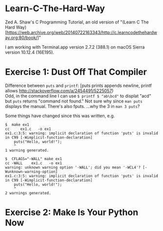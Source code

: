 # Learn-C-The-Hard-Way
Zed A. Shaw's C Programming Tutorial, an old version of "(Learn C The Hard Way)[https://web.archive.org/web/20140722163343/http://c.learncodethehardway.org:80/book/]"  

I am working with Terminal.app version 2.7.2 (388.1) on macOS Sierra version 10.12.4 (16E195).  

# Exercise 1: Dust Off That Compiler

Difference between `puts` and `printf`: [puts prints appends newline, printf allows http://stackoverflow.com/a/2454491/5225057)  
Odd, in the command line I can use `$ printf $ "ab\bcd"` to displat "acd" but `puts` returns "command not found." Not sure why since `man puts` displays the manual. There's also fputs. ...why the 3 in `man 3 puts`?  

Some things have changed since this was written, e.g.  
```
$  make ex1
cc     ex1.c   -o ex1
ex1.c:3:5: warning: implicit declaration of function 'puts' is invalid in C99 [-Wimplicit-function-declaration]
    puts("Hello, world!");
    ^
1 warning generated.
```
```
$  CFLAGS="-WALL" make ex1
cc -WALL    ex1.c   -o ex1
warning: unknown warning option '-WALL'; did you mean '-WCL4'? [-Wunknown-warning-option]
ex1.c:3:5: warning: implicit declaration of function 'puts' is invalid in C99 [-Wimplicit-function-declaration]
    puts("Hello, world!");
    ^
2 warnings generated.
```

# Exercise 2: Make Is Your Python Now
